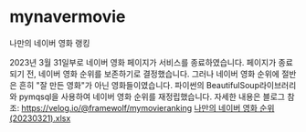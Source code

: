 # mynavermovie
나만의 네이버 영화 랭킹

2023년 3월 31일부로 네이버 영화 페이지가 서비스를 종료하였습니다. 페이지가 종료되기 전, 네이버 영화 순위를 보존하기로 결정했습니다.
그러나 네이버 영화 순위에 절반은 흔히 "잘 만든 영화"가 아닌 영화들이였습니다. 
파이썬의 BeautifulSoup라이브러리와 pymqsql을 사용하여 네이버 영화 순위를 재정립했습니다.
자세한 내용은 블로그 참조: https://velog.io/@framewolf/mymovieranking
[나만의 네이버 영화 순위(20230321).xlsx](https://github.com/framewolf/mynavermovie/files/11242266/20230321.xlsx)
